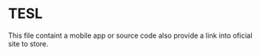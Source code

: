 # TESL

This file containt a mobile app or source code
also provide a link into oficial site to store.

